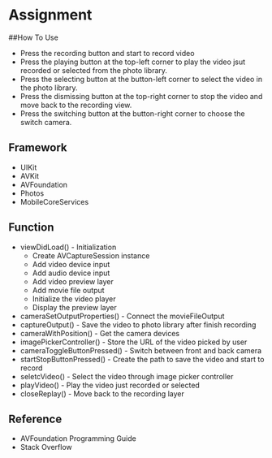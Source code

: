 # Assignment

##How To Use
* Press the recording button and start to record video
* Press the playing button at the top-left corner to play the video jsut recorded or selected from the photo library.
* Press the selecting button at the button-left corner to select the video in the photo library.
* Press the dismissing button at the top-right corner to stop the video and move back to the recording view.
* Press the switching button at the button-right corner to choose the switch camera.

## Framework
* UIKit
* AVKit
* AVFoundation
* Photos
* MobileCoreServices

## Function
* viewDidLoad() - Initialization
    * Create AVCaptureSession instance
    * Add video device input
    * Add audio device input
    * Add video preview layer
    * Add movie file output
    * Initialize the video player
    * Display the preview layer
* cameraSetOutputProperties() - Connect the movieFileOutput
* captureOutput() - Save the video to photo library after finish recording
* cameraWithPosition() - Get the camera devices
* imagePickerController() - Store the URL of the video picked by user
* cameraToggleButtonPressed() - Switch between front and back camera
* startStopButtonPressed() - Create the path to save the video and start to record
* seletcVideo() - Select the video through image picker controller
* playVideo() - Play the video just recorded or selected
* closeReplay() - Move back to the recording layer


## Reference
* AVFoundation Programming Guide
* Stack Overflow
